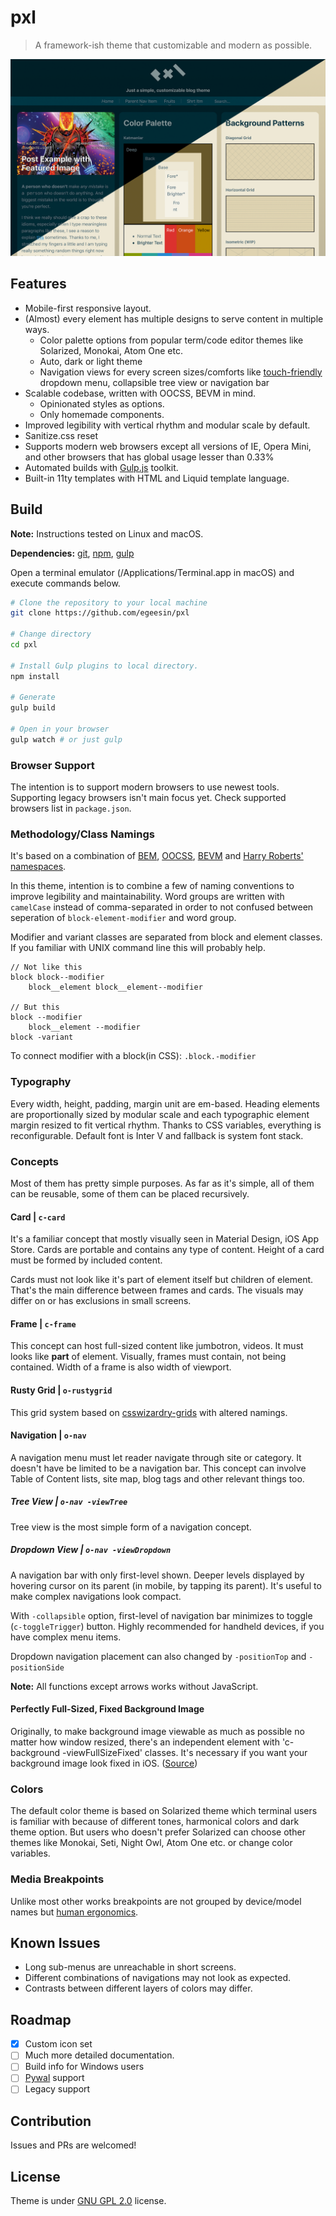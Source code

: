 # pxl
> A framework-ish theme that customizable and modern as possible.

<img class="center" src="screenshot.png" alt="As you can see, Solarized theme has 2 variants: day and night." />

## Features

- Mobile-first responsive layout.
- (Almost) every element has multiple designs to serve content in multiple ways.
	- Color palette options from popular term/code editor themes like Solarized, Monokai, Atom One etc.
	- Auto, dark or light theme
	- Navigation views for every screen sizes/comforts like [touch-friendly](https://osvaldas.info/drop-down-navigation-responsive-and-touch-friendly) dropdown menu, collapsible tree view or navigation bar
- Scalable codebase, written with OOCSS, BEVM in mind.
	- Opinionated styles as options.
	- Only homemade components.
- Improved legibility with vertical rhythm and modular scale by default.
- Sanitize.css reset
- Supports modern web browsers except all versions of IE, Opera Mini, and other browsers that has global usage lesser than 0.33%
- Automated builds with [Gulp.js](https://gulpjs.com/) toolkit.
- Built-in 11ty templates with HTML and Liquid template language.

## Build

**Note:** Instructions tested on Linux and macOS.

**Dependencies:** [git](https://git-scm.com/book/en/v2/Getting-Started-Installing-Git), [npm](https://www.npmjs.com/get-npm), [gulp](https://gulpjs.com/docs/en/getting-started/quick-start)

Open a terminal emulator (/Applications/Terminal.app in macOS) and execute commands below.

```sh
# Clone the repository to your local machine
git clone https://github.com/egeesin/pxl

# Change directory
cd pxl

# Install Gulp plugins to local directory.
npm install

# Generate
gulp build

# Open in your browser
gulp watch # or just gulp
```

### Browser Support

The intention is to support modern browsers to use newest tools. Supporting legacy browsers isn't main focus yet. Check supported browsers list in `package.json`.

### Methodology/Class Namings

It's based on a combination of [BEM](http://getbem.com/naming/), [OOCSS](https://www.slideshare.net/stubbornella/object-oriented-css), [BEVM](https://webuild.envato.com/blog/chainable-bem-modifiers/) and [Harry Roberts' namespaces](https://csswizardry.com/2015/03/more-transparent-ui-code-with-namespaces/).

In this theme, intention is to combine a few of naming conventions to improve legibility and maintainability. Word groups are written with `camelCase` instead of comma-separated in order to not confused between seperation of `block-element-modifier` and word group.

Modifier and variant classes are separated from block and element classes. If you familiar with UNIX command line this will probably help.

```
// Not like this
block block--modifier
	block__element block__element--modifier

// But this
block --modifier
	block__element --modifier
block -variant
```

To connect modifier with a block(in CSS): ``.block.-modifier``

### Typography
Every width, height, padding, margin unit are em-based. Heading elements are proportionally sized by modular scale and each typographic element margin resized to fit vertical rhythm. Thanks to CSS variables, everything is reconfigurable. Default font is Inter V and fallback is system font stack.

### Concepts
Most of them has pretty simple purposes. As far as it's simple, all of them can be reusable, some of them can be placed recursively.

#### Card | ``c-card``
It's a familiar concept that mostly visually seen in Material Design, iOS App Store. Cards are portable and contains any type of content. Height of a card must be formed by included content.

Cards must not look like it's part of element itself but children of element. That's the main difference between frames and cards. The visuals may differ on or has exclusions in small screens.

#### Frame | ``c-frame``
This concept can host full-sized content like jumbotron, videos. It must looks like **part** of element. Visually, frames must contain, not being contained. Width of a frame is also width of viewport.

#### Rusty Grid | ``o-rustygrid``
This grid system based on [csswizardry-grids](https://github.com/csswizardry/csswizardry-grids) with altered namings.

#### Navigation | ``o-nav``
A navigation menu must let reader navigate through site or category. It doesn't have be limited to be a navigation bar. This concept can involve Table of Content lists, site map, blog tags and other relevant things too.

##### Tree View | ``o-nav -viewTree``
Tree view is the most simple form of a navigation concept.

##### Dropdown View | ``o-nav -viewDropdown``
A navigation bar with only first-level shown. Deeper levels displayed by hovering cursor on its parent (in mobile, by tapping its parent). It's useful to make complex navigations look compact.

With ``-collapsible`` option, first-level of navigation bar minimizes to toggle (``c-toggleTrigger``) button. Highly recommended for handheld devices, if you have complex menu items.

Dropdown navigation placement can also changed by ``-positionTop`` and ``-positionSide``

**Note:** All functions except arrows works without JavaScript.

#### Perfectly Full-Sized, Fixed Background Image
Originally, to make background image viewable as much as possible no matter how window resized, there's an independent element with 'c-background -viewFullSizeFixed' classes. It's necessary if you want your background image look fixed in iOS. ([Source](https://css-tricks.com/perfect-full-page-background-image/))

### Colors
The default color theme is based on Solarized theme which terminal users is familiar with because of different tones, harmonical colors and dark theme option. But users who doesn't prefer Solarized can choose other themes like Monokai, Seti, Night Owl, Atom One etc. or change color variables.

### Media Breakpoints

Unlike most other works breakpoints are not grouped by device/model names but [human ergonomics](https://twitter.com/lukew/status/273453112902172672).

## Known Issues

- Long sub-menus are unreachable in short screens.
- Different combinations of navigations may not look as expected.
- Contrasts between different layers of colors may differ.

## Roadmap

- [x] Custom icon set
- [ ] Much more detailed documentation.
- [ ] Build info for Windows users
- [ ] [Pywal](https://github.com/dylanaraps/pywal) support
- [ ] Legacy support

## Contribution
Issues and PRs are welcomed!

## License
Theme is under [GNU GPL 2.0](https://www.gnu.org/licenses/gpl-2.0.html) license.

